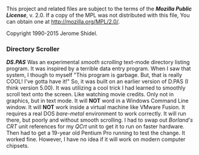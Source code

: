 This project and related files are subject to the terms of the **_Mozilla Public License_**, 
v. 2.0. If a copy of the MPL was not distributed with this file, You can obtain one at 
http://mozilla.org/MPL/2.0/.

Copyright 1990-2015 Jerome Shidel.

### Directory Scroller

**_DS.PAS_** Was an experimental _smooth scrolling_ text-mode directory listing program. 
It was inspired by a terrible data entry program. When I saw that system, I though to myself
"This program is garbage. But, that is really COOL! I've gotta have it!" So, it was built on
an earlier version of D.PAS (I think version 5.00). It was utilizing a cool trick I had learned 
to smoothly scroll text onto the screen. Like watching movie credits.  Only not in graphics, 
but in text mode. It will **NOT** word in a Windows Command Line window. It will **NOT** work 
inside a virtual machine like VMware Fusion. It requires a real DOS _bare-metal_ environment to 
work correctly. It will run there, but poorly and without smooth scrolling. I had to swap out 
_Borland's CRT_ unit references for my _QCrt_ unit to get it to run on faster hardware. Then had 
to get a 19-year old Pentium Pro running to test the change. It worked fine. However, I have no idea
if it will work on modern computer chipsets. 
